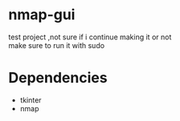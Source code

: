 # nmap-gui
test project ,not sure if i continue making it or not<br>
make sure to run it with sudo<br>
# Dependencies
+ tkinter
+ nmap
